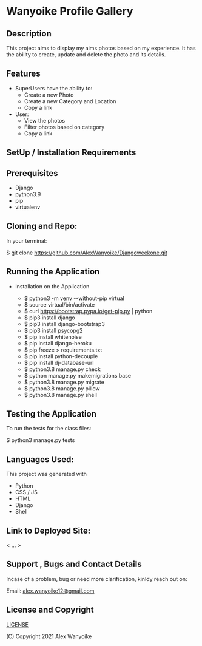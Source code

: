 # Wanyoike Profile Gallery

## Description

This project aims to display my aims photos based on my experience. It has the ability to create, update and delete the photo and its details.

## Features

- SuperUsers have the ability to:
  - Create a new Photo
  - Create a new Category and Location
  - Copy a link
- User:
  - View the photos
  - Filter photos based on category
  - Copy a link

## SetUp / Installation Requirements

## Prerequisites

- Django
- python3.9
- pip
- virtualenv

## Cloning and Repo:

In your terminal:

$ git clone https://github.com/AlexWanyoike/Djangoweekone.git

## Running the Application

- Installation on the Application

  - $ python3 -m venv --without-pip virtual
  - $ source virtual/bin/activate
  - $ curl https://bootstrap.pypa.io/get-pip.py | python
  - $ pip3 install django
  - $ pip3 install django-bootstrap3
  - $ pip3 install psycopg2
  - $ pip install whitenoise
  - $ pip install django-heroku
  - $ pip freeze > requirements.txt
  - $ pip install python-decouple
  - $ pip install dj-database-url
  - $ python3.8 manage.py check
  - $ python manage.py makemigrations base
  - $ python3.8 manage.py migrate
  - $ python3.8 manage.py pillow
  - $ python3.8 manage.py shell

## Testing the Application

To run the tests for the class files:

$ python3 manage.py tests

## Languages Used:

This project was generated with

- Python
- CSS / JS
- HTML
- Django
- Shell

## Link to Deployed Site:

< ... >

## Support , Bugs and Contact Details

Incase of a problem, bug or need more clarification, kinldy reach out on:

Email:
alex.wanyoike12@gmail.com

## License and Copyright

[LICENSE](https://github.com/AlexWanyoike/Djangoweekone/blob/3f85620559cc49728fe8b5bdcfb5c2045f60bf4f/LICENSE)

(C) Copyright 2021 Alex Wanyoike
